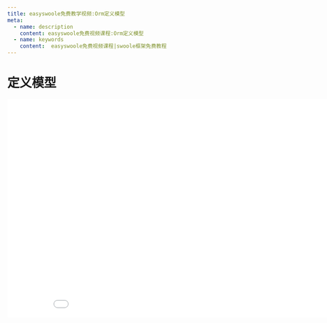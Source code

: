 ```yaml
---
title: easyswoole免费教学视频:Orm定义模型
meta:
  - name: description
    content: easyswoole免费视频课程:Orm定义模型
  - name: keywords
    content:  easyswoole免费视频课程|swoole框架免费教程
---
```

# 定义模型
<div>
    <iframe id="videoFrame" src="//player.bilibili.com/player.html?bvid=BV1Rj411C75S" scrolling="no" border="0" frameborder="no" framespacing="0" allowfullscreen="true" width="900px" height="500px"></iframe>
</div>

